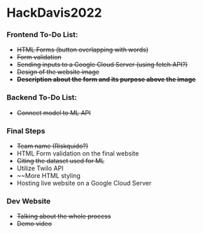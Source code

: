 # HackDavis2022

### Frontend To-Do List:
- ~~HTML Forms (button overlapping with words)~~ 
- ~~Form validation~~
- ~~Sending inputs to a Google Cloud Server (using fetch API?)~~
- ~~Design of the website image~~
- ~~**Description about the form and its purpose above the image**~~

### Backend To-Do List:
- ~~Connect model to ML API~~

### Final Steps
- ~~Team name (Riskquido?)~~
- HTML Form validation on the final website
- ~~Citing the dataset used for ML~~
- Utilize Twilo API
- ~~More HTML styling
- Hosting live website on a Google Cloud Server

###  Dev Website 
- ~~Talking about the whole process~~
- ~~Demo video~~

